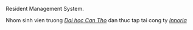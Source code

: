 Resident Management System.

Nhom sinh vien truong [*Dai hoc Can Tho*](www.ctu.edu.vn) dan thuc tap tai cong ty [*Innoria*](www.mangsangtao.com)
